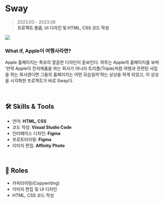 # Sway

> 2023.03 - 2023.06    
> **프로젝트 총괄, UI 디자인 및 HTML, CSS 코드 작성**

<img src="https://github.com/yjnamdev/sway/assets/137621989/c0d4f0a3-1362-4016-bfb3-5593fb6251ff">  

### What if, Apple이 여행사라면?
Apple 홈페이지는 특유의 깔끔한 디자인이 돋보인다. 하루는 Apple의 홈페이지를 보며 ‘만약 Apple이 전자제품을 파는 회사가 아니라 트리플(Triple)처럼 여행과 관련된 사업을 하는 회사였다면 그들의 홈페이지는 어떤 모습일까’하는 상상을 하게 되었고, 이 상상을 시각화한 프로젝트가 바로 Sway다.

<br/>

## 🛠 Skills & Tools
- 언어: **HTML, CSS**
- 코드 작성: **Visual Studio Code**
- 인터페이스 디자인: **Figma**
- 프로토타이핑: **Figma**
- 이미지 편집: **Affinity Photo**

<br/>

## 🧢 Roles
- 카피라이팅(Copywriting)
- 이미지 편집 및 UI 디자인
- HTML, CSS 코드 작성
